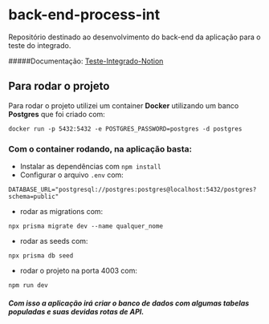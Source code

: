 # back-end-process-int
Repositório destinado ao desenvolvimento do back-end da aplicação para o teste do integrado.

#####Documentação: [Teste-Integrado-Notion](https://spectacular-piccolo-51a.notion.site/Teste-Integrado-9c4b192c8ef0464797308650d6ac64a3?pvs=4)

## Para rodar o projeto

Para rodar o projeto utilizei um container __Docker__ utilizando um banco __Postgres__ que foi criado com:

```
docker run -p 5432:5432 -e POSTGRES_PASSWORD=postgres -d postgres
```

### Com o container rodando, na aplicação basta:
* Instalar as dependências com `npm install`
* Configurar o arquivo `.env` com: 
```
DATABASE_URL="postgresql://postgres:postgres@localhost:5432/postgres?schema=public"
```
* rodar as migrations com:
```
npx prisma migrate dev --name qualquer_nome
```
* rodar as seeds com:
```
npx prisma db seed
```
* rodar o projeto na porta 4003 com:
```
npm run dev
```

#### *Com isso a aplicação irá criar o banco de dados com algumas tabelas populadas e suas devidas rotas de API.*




